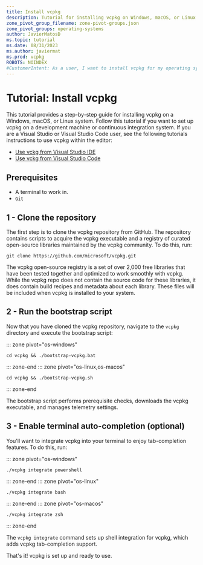 ```yaml
---
title: Install vcpkg
description: Tutorial for installing vcpkg on Windows, macOS, or Linux systems
zone_pivot_group_filename: zone-pivot-groups.json
zone_pivot_groups: operating-systems
author: JavierMatosD
ms.topic: tutorial
ms.date: 08/31/2023
ms.author: javiermat
ms.prod: vcpkg
ROBOTS: NOINDEX
#CustomerIntent: As a user, I want to install vcpkg for my operating system.
---
```


# Tutorial: Install vcpkg

This tutorial provides a step-by-step guide for installing vcpkg on a Windows, macOS, or Linux system. Follow this tutorial if you want to set up vcpkg on a development machine or continuous integration system. If you are a Visual Studio or Visual Studio Code user, see the following tutorials instructions to use vcpkg within the editor:

- [Use vckg from Visual Studio IDE]()
- [Use vckg from Visual Studio Code]()

## Prerequisites

- A terminal to work in.
- `Git`

## 1 - Clone the repository

The first step is to clone the vcpkg repository from GitHub. The repository contains scripts to acquire the vcpkg executable and a registry of curated open-source libraries maintained by the vcpkg community. To do this, run:

```console
git clone https://github.com/microsoft/vcpkg.git
```

The vcpkg open-source registry is a set of over 2,000 free libraries that have been tested together and optimized to work smoothly with vcpkg. While the vcpkg repo does not contain the source code for these libraries, it does contain build recipes and metadata about each library. These files will be included when vcpkg is installed to your system.

## 2 - Run the bootstrap script

Now that you have cloned the vcpkg repository, navigate to the `vcpkg` directory and execute the bootstrap script:

::: zone pivot="os-windows"

```console
cd vcpkg && ./bootstrap-vcpkg.bat
```

::: zone-end
::: zone pivot="os-linux,os-macos"

```console
cd vcpkg && ./bootstrap-vcpkg.sh
```

::: zone-end

The bootstrap script performs prerequisite checks, downloads the vcpkg executable, and manages telemetry settings.

## 3 - Enable terminal auto-completion (optional)

You'll want to integrate vcpkg into your terminal to enjoy tab-completion features. To do this, run:

::: zone pivot="os-windows"

```console
./vcpkg integrate powershell
```

::: zone-end
::: zone pivot="os-linux"

```console
./vcpkg integrate bash
```

::: zone-end
::: zone pivot="os-macos"

```console
./vcpkg integrate zsh
```

::: zone-end

The `vcpkg integrate` command sets up shell integration for vcpkg, which adds vcpkg tab-completion support.

That's it! vcpkg is set up and ready to use.
